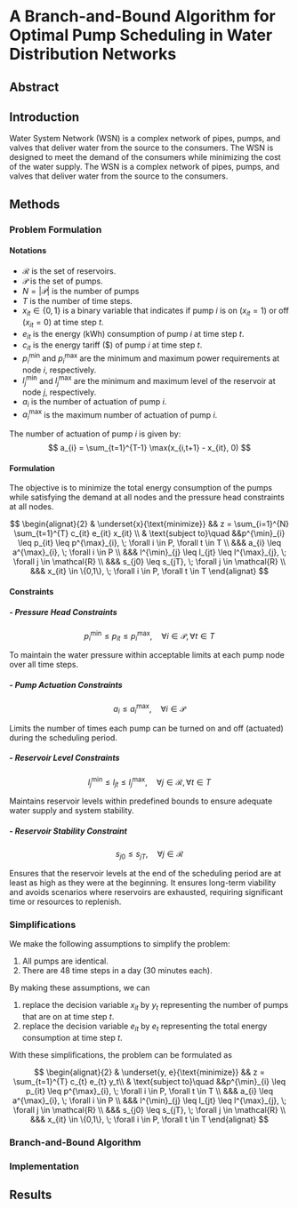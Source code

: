 # A Branch-and-Bound Algorithm for Optimal Pump Scheduling in Water Distribution Networks

## Abstract


## Introduction
Water System Network (WSN) is a complex network of pipes, pumps, and valves that deliver water from the source to the consumers. The WSN is designed to meet the demand of the consumers while minimizing the cost of the water supply. The WSN is a complex network of pipes, pumps, and valves that deliver water from the source to the consumers.

## Methods

### Problem Formulation

#### Notations
- $\mathcal{R}$ is the set of reservoirs.
- $\mathcal{P}$ is the set of pumps.
- $N=|\mathcal{P}|$ is the number of pumps 
- $T$ is the number of time steps.
- $x_{it} \in \{0,1\}$ is a binary variable that indicates if pump $i$ is on ($x_{it} = 1$) or off ($x_{it} = 0$) at time step $t$.
- $e_{it}$ is the energy (kWh) consumption of pump $i$ at time step $t$.
- $c_{it}$ is the energy tariff ($) of pump $i$ at time step $t$.
- $p^{\min}_{i}$ and $p^{\max}_{i}$ are the minimum and maximum power requirements at node $i$, respectively.
- $l^{\min}_{j}$ and $l^{\max}_{j}$ are the minimum and maximum level of the reservoir at node $j$, respectively.
- $a_{i}$ is the number of actuation of pump $i$.
- $a^{\max}_{i}$ is the maximum number of actuation of pump $i$.

The number of actuation of pump $i$ is given by:
$$
a_{i} = \sum_{t=1}^{T-1} \max(x_{i,t+1} - x_{it}, 0)
$$

#### Formulation
The objective is to minimize the total energy consumption of the pumps while satisfying the demand at all nodes and the pressure head constraints at all nodes. 

$$
\begin{alignat}{2}
& \underset{x}{\text{minimize}} && z = \sum_{i=1}^{N} \sum_{t=1}^{T} c_{it} e_{it} x_{it} \\
& \text{subject to}\quad  &&p^{\min}_{i} \leq p_{it} \leq p^{\max}_{i}, \; \forall i \in P, \forall t \in T \\
&&& a_{i} \leq a^{\max}_{i}, \; \forall i \in P \\
&&& l^{\min}_{j} \leq l_{jt} \leq l^{\max}_{j}, \; \forall j \in \mathcal{R} \\
&&& s_{j0} \leq s_{jT}, \; \forall j \in \mathcal{R} \\
&&& x_{it} \in \{0,1\}, \; \forall i \in P, \forall t \in T
\end{alignat}
$$


#### Constraints

##### - **Pressure Head Constraints**

$$
p^{\min}_{i} \leq p_{it} \leq p^{\max}_{i}, \quad \forall i \in \mathcal{P}, \forall t \in T
$$

To maintain the water pressure within acceptable limits at each pump node over all time steps. 

##### - **Pump Actuation Constraints**

$$
a_{i} \leq a^{\max}_{i}, \quad \forall i \in \mathcal{P}
$$

Limits the number of times each pump can be turned on and off (actuated) during the scheduling period.

##### - **Reservoir Level Constraints**

$$
l^{\min}_{j} \leq l_{jt} \leq l^{\max}_{j}, \quad \forall j \in \mathcal{R}, \forall t \in T
$$

Maintains reservoir levels within predefined bounds to ensure adequate water supply and system stability.


##### - **Reservoir Stability Constraint**

$$
s_{j0} \leq s_{jT}, \quad \forall j \in \mathcal{R}
$$

Ensures that the reservoir levels at the end of the scheduling period are at least as high as they were at the beginning. It ensures long-term viability and avoids scenarios where reservoirs are exhausted, requiring significant time or resources to replenish.

### Simplifications
We make the following assumptions to simplify the problem:

1. All pumps are identical.
2. There are 48 time steps in a day (30 minutes each).

By making these assumptions, we can 
1. replace the decision variable $x_{it}$ by $y_{t}$ representing the number of pumps that are on at time step $t$.
2. replace the decision variable $e_{it}$ by $e_{t}$ representing the total energy consumption at time step $t$.

With these simplifications, the problem can be formulated as 

$$
\begin{alignat}{2}
& \underset{y, e}{\text{minimize}} && z = \sum_{t=1}^{T} c_{t} e_{t} y_t\\
& \text{subject to}\quad  &&p^{\min}_{i} \leq p_{it} \leq p^{\max}_{i}, \; \forall i \in P, \forall t \in T \\
&&& a_{i} \leq a^{\max}_{i}, \; \forall i \in P \\
&&& l^{\min}_{j} \leq l_{jt} \leq l^{\max}_{j}, \; \forall j \in \mathcal{R} \\
&&& s_{j0} \leq s_{jT}, \; \forall j \in \mathcal{R} \\
&&& x_{it} \in \{0,1\}, \; \forall i \in P, \forall t \in T
\end{alignat}
$$



### Branch-and-Bound Algorithm

### Implementation

## Results


